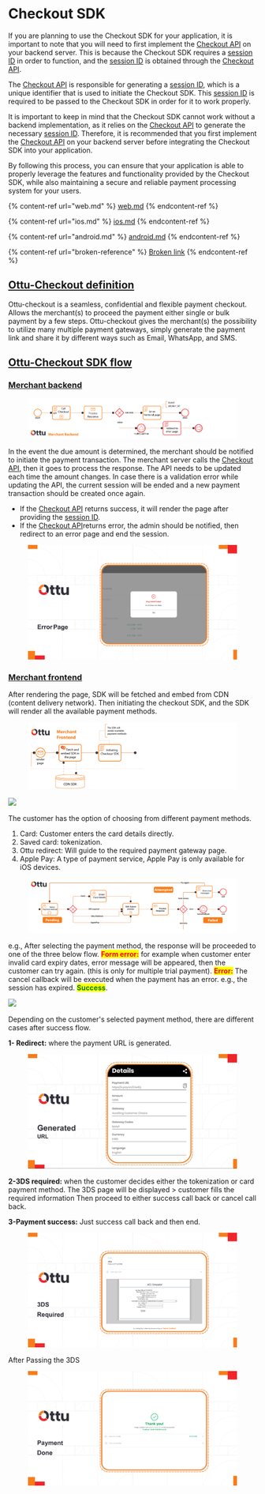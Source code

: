 # Checkout SDK

If you are planning to use the Checkout SDK for your application, it is important to note that you will need to first implement the [Checkout API](../checkout-api.md) on your backend server. This is because the  Checkout SDK requires a [session ID](../checkout-api.md#session_id-string-read-only) in order to function, and the [session ID](../checkout-api.md#session_id-string-read-only) is obtained through the [Checkout API](../checkout-api.md).

The [Checkout API](../checkout-api.md) is responsible for generating a [session ID](../checkout-api.md#session_id-string-read-only), which is a unique identifier that is used to initiate the  Checkout SDK. This [session ID](../checkout-api.md#session_id-string-read-only) is required to be passed to the Checkout SDK in order for it to work properly.

It is important to keep in mind that the Checkout SDK cannot work without a backend implementation, as it relies on the [Checkout API](../checkout-api.md) to generate the necessary [session ID](../checkout-api.md#session_id-string-read-only). Therefore, it is recommended that you first implement the [Checkout API](../checkout-api.md) on your backend server before integrating the  Checkout SDK into your application.

By following this process, you can ensure that your application is able to properly leverage the features and functionality provided by the Checkout SDK, while also maintaining a secure and reliable payment processing system for your users.

{% content-ref url="web.md" %}
[web.md](web.md)
{% endcontent-ref %}

{% content-ref url="ios.md" %}
[ios.md](ios.md)
{% endcontent-ref %}

{% content-ref url="android.md" %}
[android.md](android.md)
{% endcontent-ref %}

{% content-ref url="broken-reference" %}
[Broken link](broken-reference)
{% endcontent-ref %}

## [Ottu-Checkout definition](./#ottu-checkout-definition)

Ottu-checkout is a seamless, confidential and flexible payment checkout. Allows the merchant(s) to proceed the payment either single or bulk payment by a few steps. Ottu-checkout gives the merchant(s) the possibility to utilize many multiple payment gateways, simply generate the payment link and share it by different ways such as Email, WhatsApp, and SMS.

## [Ottu-Checkout SDK flow](./#ottu-checkout-sdk-flow)

### [Merchant backend](./#merchant-backend)

<figure><img src="../../.gitbook/assets/1 (12) (2).png" alt=""><figcaption></figcaption></figure>

In the event the due amount is determined, the merchant should be notified to initiate the payment transaction. The merchant server calls the [Checkout API](../checkout-api.md), then it goes to process the response. The API needs to be updated each time the amount changes. In case there is a validation error while updating the API, the current session will be ended and a new payment transaction should be created once again.

* If the [Checkout API](../checkout-api.md) returns success, it will render the page after providing the [session ID](../checkout-api.md#session_id-string-read-only).
* If the [Checkout API](../checkout-api.md)returns error, the admin should be notified, then redirect to an error page and end the session.&#x20;

<figure><img src="../../.gitbook/assets/2 (11) copy.png" alt=""><figcaption></figcaption></figure>

### [Merchant frontend](./#merchant-frontend)

After rendering the page, SDK will be fetched and embed from CDN (content delivery network). Then initiating the checkout SDK, and the SDK will render all the available payment methods.&#x20;

<figure><img src="../../.gitbook/assets/2 (13) (1) copy.png" alt=""><figcaption></figcaption></figure>

![](<../../.gitbook/assets/4 (9).png>)

The customer has the option of choosing from different payment methods.

1. Card: Customer enters the card details directly.
2. Saved card: tokenization.
3. Ottu redirect: Will guide to the required payment gateway page.
4. Apple Pay: A type of payment service, Apple Pay is only available for iOS devices.

<figure><img src="../../.gitbook/assets/diagram copy.png" alt=""><figcaption></figcaption></figure>

e.g., After selecting the payment method, the response will be proceeded to one of the three below flow. <mark style="color:red;">**Form error:**</mark> for example when customer enter invalid card expiry dates, error message will be appeared, then the customer can try again. (this is only for multiple trial payment). <mark style="color:red;">**Error:**</mark> The cancel callback will be executed when the payment has an error. e.g., the session has expired. <mark style="color:green;">**Success**</mark>.&#x20;

![](<../../.gitbook/assets/3 (12).png>)

Depending on the customer's selected payment method, there are different cases after success flow.&#x20;

**1- Redirect:** where the payment URL is generated.&#x20;

<figure><img src="../../.gitbook/assets/7 (4) copy.png" alt=""><figcaption></figcaption></figure>

&#x20;**2-3DS required:** when the customer decides either the tokenization or card payment method. The 3DS page will be displayed > customer fills the required information Then proceed to either success call back or cancel call back.&#x20;

&#x20;**3-Payment success:** Just success call back and then end.&#x20;

<figure><img src="../../.gitbook/assets/8 (3) copy.png" alt=""><figcaption></figcaption></figure>

After Passing the 3DS

<figure><img src="../../.gitbook/assets/9 (1) copy.png" alt=""><figcaption></figcaption></figure>
